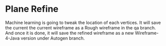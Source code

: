 # Plane Refine

Machine learning is going to tweak the location of each vertices. It will save the current the current wireframe as a Rough wireframe in the qa branch. And once it is done, it will save the refined wireframe as a new Wireframe-4-Java version under Autogen branch.

